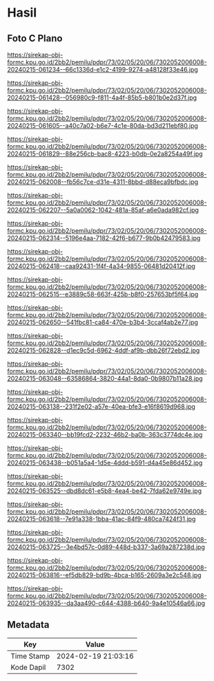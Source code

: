 # Hasil

## Foto C Plano

https://sirekap-obj-formc.kpu.go.id/2bb2/pemilu/pdpr/73/02/05/20/06/7302052006008-20240215-061234--66c1336d-e1c2-4199-9274-a48128f33e46.jpg

https://sirekap-obj-formc.kpu.go.id/2bb2/pemilu/pdpr/73/02/05/20/06/7302052006008-20240215-061428--056980c9-f811-4a4f-85b5-b801b0e2d37f.jpg

https://sirekap-obj-formc.kpu.go.id/2bb2/pemilu/pdpr/73/02/05/20/06/7302052006008-20240215-061605--a40c7a02-b6e7-4c1e-80da-bd3d211ebf80.jpg

https://sirekap-obj-formc.kpu.go.id/2bb2/pemilu/pdpr/73/02/05/20/06/7302052006008-20240215-061829--88e256cb-bac8-4223-b0db-0e2a8254a49f.jpg

https://sirekap-obj-formc.kpu.go.id/2bb2/pemilu/pdpr/73/02/05/20/06/7302052006008-20240215-062008--fb56c7ce-d31e-4311-8bbd-d88eca9bfbdc.jpg

https://sirekap-obj-formc.kpu.go.id/2bb2/pemilu/pdpr/73/02/05/20/06/7302052006008-20240215-062207--5a0a0062-1042-481a-85af-a6e0ada982cf.jpg

https://sirekap-obj-formc.kpu.go.id/2bb2/pemilu/pdpr/73/02/05/20/06/7302052006008-20240215-062314--5196e4aa-7182-42f6-b677-9b0b42479583.jpg

https://sirekap-obj-formc.kpu.go.id/2bb2/pemilu/pdpr/73/02/05/20/06/7302052006008-20240215-062418--caa92431-1f4f-4a34-9855-06481d20412f.jpg

https://sirekap-obj-formc.kpu.go.id/2bb2/pemilu/pdpr/73/02/05/20/06/7302052006008-20240215-062515--e3889c58-663f-425b-b8f0-257653bf5f64.jpg

https://sirekap-obj-formc.kpu.go.id/2bb2/pemilu/pdpr/73/02/05/20/06/7302052006008-20240215-062650--541fbc81-ca84-470e-b3b4-3ccaf4ab2e77.jpg

https://sirekap-obj-formc.kpu.go.id/2bb2/pemilu/pdpr/73/02/05/20/06/7302052006008-20240215-062828--d1ec9c5d-6962-4ddf-af9b-dbb26f72ebd2.jpg

https://sirekap-obj-formc.kpu.go.id/2bb2/pemilu/pdpr/73/02/05/20/06/7302052006008-20240215-063048--63586864-3820-44a1-8da0-0b9807b11a28.jpg

https://sirekap-obj-formc.kpu.go.id/2bb2/pemilu/pdpr/73/02/05/20/06/7302052006008-20240215-063138--231f2e02-a57e-40ea-bfe3-e16f8619d968.jpg

https://sirekap-obj-formc.kpu.go.id/2bb2/pemilu/pdpr/73/02/05/20/06/7302052006008-20240215-063340--bb19fcd2-2232-46b2-ba0b-363c3774dc4e.jpg

https://sirekap-obj-formc.kpu.go.id/2bb2/pemilu/pdpr/73/02/05/20/06/7302052006008-20240215-063438--b051a5a4-1d5e-4ddd-b591-d4a45e86d452.jpg

https://sirekap-obj-formc.kpu.go.id/2bb2/pemilu/pdpr/73/02/05/20/06/7302052006008-20240215-063525--dbd8dc61-e5b8-4ea4-be42-7fda62e9749e.jpg

https://sirekap-obj-formc.kpu.go.id/2bb2/pemilu/pdpr/73/02/05/20/06/7302052006008-20240215-063618--7e91a338-1bba-41ac-84f9-480ca7424f31.jpg

https://sirekap-obj-formc.kpu.go.id/2bb2/pemilu/pdpr/73/02/05/20/06/7302052006008-20240215-063725--3e4bd57c-0d89-448d-b337-3a69a287238d.jpg

https://sirekap-obj-formc.kpu.go.id/2bb2/pemilu/pdpr/73/02/05/20/06/7302052006008-20240215-063816--ef5db829-bd9b-4bca-b165-2609a3e2c548.jpg

https://sirekap-obj-formc.kpu.go.id/2bb2/pemilu/pdpr/73/02/05/20/06/7302052006008-20240215-063935--da3aa490-c644-4388-b640-9a4e10546a66.jpg


## Metadata

| Key        | Value               |
| ---------- | ------------------- |
| Time Stamp | 2024-02-19 21:03:16 |
| Kode Dapil | 7302                |



